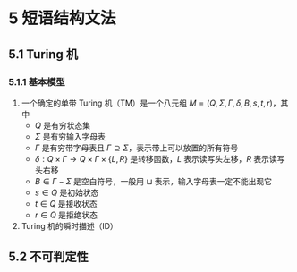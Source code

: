 # 5 短语结构文法

## 5.1 Turing 机
### 5.1.1 基本模型
1. 一个确定的单带 $\text{Turing}$ 机（$\text{TM}$）是一个八元组 $M = (Q, \Sigma, \Gamma, \delta, B, s, t, r)$，其中
    - $Q$ 是有穷状态集
    - $\Sigma$ 是有穷输入字母表
    - $\Gamma$ 是有穷带字母表且 $\Gamma \supseteq \Sigma$，表示带上可以放置的所有符号
    - $\delta: Q \times \Gamma \to Q \times \Gamma \times \left\{L, R\right\}$ 是转移函数，$L$ 表示读写头左移，$R$ 表示读写头右移
    - $B \in \Gamma - \Sigma$ 是空白符号，一般用 $\sqcup$ 表示，输入字母表一定不能出现它
    - $s \in Q$ 是初始状态
    - $t \in Q$ 是接收状态
    - $r \in Q$ 是拒绝状态
2. $\text{Turing}$ 机的瞬时描述（$\text{ID}$）

## 5.2 不可判定性

